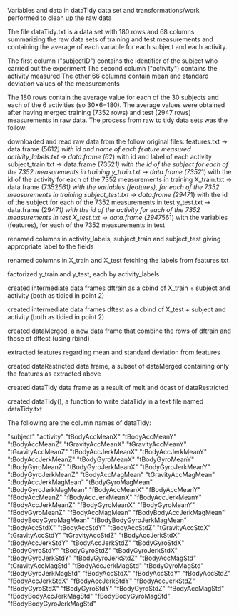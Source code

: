 Variables and data in dataTidy data set and transformations/work performed to clean up the raw data

The file dataTidy.txt is a data set with 180 rows and 68 columns summarizing the raw data sets of training and test measurements and containing the average of each variable for each subject and each activity.

The first column ("subjectID") contains the identifier of the subject who carried out the experiment The second column ("activity") contains the activity measured
The other 66 columns contain mean and standard deviation values of the measurements

The 180 rows contain the average value for each of the 30 subjects and each of the 6 activities (so 30*6=180). The average values were obtained after having merged training (7352 rows) and test (2947 rows) measurements in raw data. The process from raw to tidy data sets was the follow:

downloaded and read raw data from the follow original files:
features.txt -> data.frame (561*2) with id and name of each feature measured
activity_labels.txt -> data.frame (6*2) with id and label of each activity subject_train.txt -> data.frame (7352*1) with the id of the subject for each of the 7352 measurements in training
y_train.txt -> data.frame (7352*1) with the id of the activity for each of the 7352 measurements in training
X_train.txt -> data.frame (7352*561) with the variables (features), for each of the 7352 measurements in training
subject_test.txt -> data.frame (2947*1) with the id of the subject for each of the 7352 measurements in test
y_test.txt -> data.frame (2947*1) with the id of the activity for each of the 7352 measurements in test
X_test.txt -> data.frame (2947*561) with the variables (features), for each of the 7352 measurements in test

renamed columns in activity_labels, subject_train and subject_test giving appropriate label to the fields

renamed columns in X_train and X_test fetching the labels from features.txt

factorized y_train and y_test, each by activity_labels

created intermediate data frames dftrain as a cbind of X_train + subject and activity (both as tidied in point 2)

created intermediate data frames dftest as a cbind of X_test + subject and activity (both as tidied in point 2)

created dataMerged, a new data frame that combine the rows of dftrain and those of dftest (using rbind)

extracted features regarding mean and standard deviation from features

created dataRestricted data frame, a subset of dataMerged containing only the features as extracted above

created dataTidy data frame as a result of melt and dcast of dataRestricted

created dataTidy(), a function to write dataTidy in a text file named dataTidy.txt

The following are the column names of dataTidy:

"subject"	"activity"	"tBodyAccMeanX"	"tBodyAccMeanY"	"tBodyAccMeanZ"	"tGravityAccMeanX"	"tGravityAccMeanY"	"tGravityAccMeanZ"	"tBodyAccJerkMeanX"	"tBodyAccJerkMeanY"	"tBodyAccJerkMeanZ"	"tBodyGyroMeanX"	"tBodyGyroMeanY"	"tBodyGyroMeanZ"	"tBodyGyroJerkMeanX"	"tBodyGyroJerkMeanY"	"tBodyGyroJerkMeanZ"	"tBodyAccMagMean"	"tGravityAccMagMean"	"tBodyAccJerkMagMean"	"tBodyGyroMagMean"	"tBodyGyroJerkMagMean"	"fBodyAccMeanX"	"fBodyAccMeanY"	"fBodyAccMeanZ"	"fBodyAccJerkMeanX"	"fBodyAccJerkMeanY"	"fBodyAccJerkMeanZ"	"fBodyGyroMeanX"	"fBodyGyroMeanY"	"fBodyGyroMeanZ"	"fBodyAccMagMean"	"fBodyBodyAccJerkMagMean"	"fBodyBodyGyroMagMean"	"fBodyBodyGyroJerkMagMean"	"tBodyAccStdX"	"tBodyAccStdY"	"tBodyAccStdZ"	"tGravityAccStdX"	"tGravityAccStdY"	"tGravityAccStdZ"	"tBodyAccJerkStdX"	"tBodyAccJerkStdY"	"tBodyAccJerkStdZ"	"tBodyGyroStdX"	"tBodyGyroStdY"	"tBodyGyroStdZ"	"tBodyGyroJerkStdX"	"tBodyGyroJerkStdY"	"tBodyGyroJerkStdZ"	"tBodyAccMagStd"	"tGravityAccMagStd"	"tBodyAccJerkMagStd"	"tBodyGyroMagStd"	"tBodyGyroJerkMagStd"	"fBodyAccStdX"	"fBodyAccStdY"	"fBodyAccStdZ"	"fBodyAccJerkStdX"	"fBodyAccJerkStdY"	"fBodyAccJerkStdZ"	"fBodyGyroStdX"	"fBodyGyroStdY"	"fBodyGyroStdZ"	"fBodyAccMagStd"	"fBodyBodyAccJerkMagStd"	"fBodyBodyGyroMagStd"	"fBodyBodyGyroJerkMagStd"
